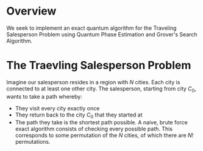 # Overview
We seek to implement an exact quantum algorithm for the Traveling Salesperson Problem using Quantum Phase Estimation and Grover's Search Algorithm. 

# The Traevling Salesperson Problem
Imagine our salesperson resides in a region with $N$ cities. Each city is connected to at least one other city. The salesperson, starting from city $C_0$, wants to take a path whereby:
* They visit every city exactly once
* They return back to the city $C_0$ that they started at
* The path they take is the shortest path possible.
A naive, brute force exact algorithm consists of checking every possible path. This corresponds to some permutation of the $N$ cities, of which there are $N!$ permutations.

